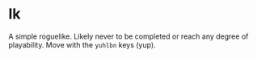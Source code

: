 # Ik

A simple roguelike. Likely never to be completed or reach any degree of playability. Move with the `yuhlbn` keys (yup).

